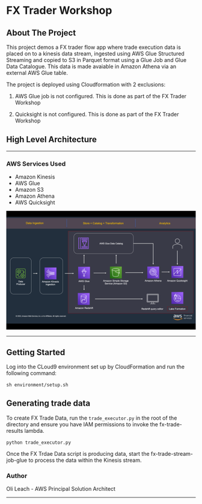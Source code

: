 # FX Trader Workshop


<!-- ABOUT THE PROJECT -->
## About The Project

This project demos a FX trader flow app where trade execution data is placed on to a kinesis data stream, ingested using AWS Glue Structured Streaming and copied to S3 in Parquet format using a Glue Job and Glue Data Catalogue. This data is made avaiable in Amazon Athena via an external AWS Glue table.

The project is deployed using Cloudformation with 2 exclusions:

1. AWS Glue job is not configured. This is done as part of the FX Trader Workshop

2. Quicksight is not configured. This is done as part of the FX Trader Workshop


## High Level Architecture
---

### AWS Services Used
<!-- ABOUT THE PROJECT -->

  - Amazon Kinesis
  - AWS Glue
  - Amazon S3
  - Amazon Athena
  - AWS Quicksight


![High-Level Architecture](images/fx-trade-results.png)

---

## Getting Started

Log into the CLoud9 environment set up by CloudFormation and run the following command:

```
sh environment/setup.sh
```

## Generating trade data

To create FX Trade Data, run the ```trade_executor.py``` in the root of the directory and ensure you have IAM permissions to invoke the fx-trade-results lambda.

```
python trade_executor.py

```

Once the FX Trdae Data script is producing data, start the fx-trade-stream-job-glue to process the data within the Kinesis stream.

 ### Author

 Oli Leach - AWS Principal Solution Architect

 ---